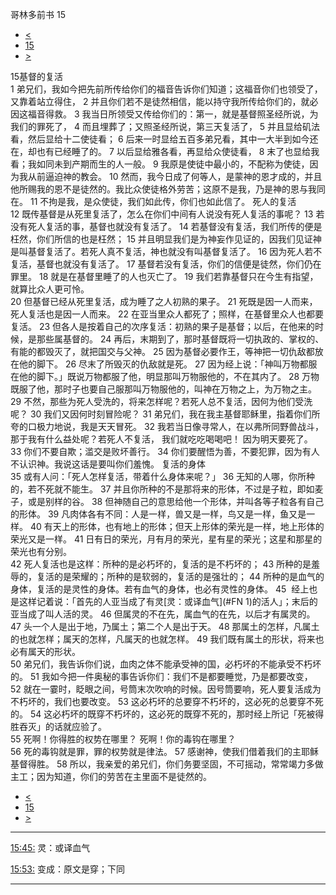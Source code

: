 ﻿





 哥林多前书 15




* [<](bible/1CO14.md)
* [15](bible/1CO.md)
* [>](bible/1CO16.md)



 
15基督的复活  
1 弟兄们，我如今把先前所传给你们的福音告诉你们知道；这福音你们也领受了，又靠着站立得住， 
2 并且你们若不是徒然相信，能以持守我所传给你们的，就必因这福音得救。 
3 我当日所领受又传给你们的：第一，就是基督照圣经所说，为我们的罪死了， 
4 而且埋葬了；又照圣经所说，第三天复活了， 
5 并且显给矶法看，然后显给十二使徒看； 
6 后来一时显给五百多弟兄看，其中一大半到如今还在，却也有已经睡了的。 
7 以后显给雅各看，再显给众使徒看， 
8 末了也显给我看；我如同未到产期而生的人一般。 
9 我原是使徒中最小的，不配称为使徒，因为我从前逼迫神的教会。 
10 然而，我今日成了何等人，是蒙神的恩才成的，并且他所赐我的恩不是徒然的。我比众使徒格外劳苦；这原不是我，乃是神的恩与我同在。 
11 不拘是我，是众使徒，我们如此传，你们也如此信了。 死人的复活  
12 既传基督是从死里复活了，怎么在你们中间有人说没有死人复活的事呢？ 
13 若没有死人复活的事，基督也就没有复活了。 
14 若基督没有复活，我们所传的便是枉然，你们所信的也是枉然； 
15 并且明显我们是为神妄作见证的，因我们见证神是叫基督复活了。若死人真不复活，神也就没有叫基督复活了。 
16 因为死人若不复活，基督也就没有复活了。 
17 基督若没有复活，你们的信便是徒然，你们仍在罪里。 
18 就是在基督里睡了的人也灭亡了。 
19 我们若靠基督只在今生有指望，就算比众人更可怜。  
20 但基督已经从死里复活，成为睡了之人初熟的果子。 
21 死既是因一人而来，死人复活也是因一人而来。 
22 在亚当里众人都死了；照样，在基督里众人也都要复活。 
23 但各人是按着自己的次序复活：初熟的果子是基督；以后，在他来的时候，是那些属基督的。 
24 再后，末期到了，那时基督既将一切执政的、掌权的、有能的都毁灭了，就把国交与父神。 
25 因为基督必要作王，等神把一切仇敌都放在他的脚下。 
26 尽末了所毁灭的仇敌就是死。 
27 因为经上说：「神叫万物都服在他的脚下。」既说万物都服了他，明显那叫万物服他的，不在其内了。 
28 万物既服了他，那时子也要自己服那叫万物服他的，叫神在万物之上，为万物之主。  
29 不然，那些为死人受洗的，将来怎样呢？若死人总不复活，因何为他们受洗呢？ 
30 我们又因何时刻冒险呢？ 
31 弟兄们，我在我主基督耶稣里，指着你们所夸的口极力地说，我是天天冒死。 
32 我若当日像寻常人，在以弗所同野兽战斗，那于我有什么益处呢？若死人不复活， 我们就吃吃喝喝吧！ 因为明天要死了。  
33 你们不要自欺；滥交是败坏善行。 
34 你们要醒悟为善，不要犯罪，因为有人不认识神。我说这话是要叫你们羞愧。 复活的身体  
35 或有人问：「死人怎样复活，带着什么身体来呢？」 
36 无知的人哪，你所种的，若不死就不能生。 
37 并且你所种的不是那将来的形体，不过是子粒，即如麦子，或是别样的谷。 
38 但神随自己的意思给他一个形体，并叫各等子粒各有自己的形体。 
39 凡肉体各有不同：人是一样，兽又是一样，鸟又是一样，鱼又是一样。 
40 有天上的形体，也有地上的形体；但天上形体的荣光是一样，地上形体的荣光又是一样。 
41 日有日的荣光，月有月的荣光，星有星的荣光；这星和那星的荣光也有分别。  
42 死人复活也是这样：所种的是必朽坏的，复活的是不朽坏的； 
43 所种的是羞辱的，复活的是荣耀的；所种的是软弱的，复活的是强壮的； 
44 所种的是血气的身体，复活的是灵性的身体。若有血气的身体，也必有灵性的身体。 
45  经上也是这样记着说：「首先的人亚当成了有灵[灵：或译血气](#FN 1)的活人」；末后的亚当成了叫人活的灵。 
46 但属灵的不在先，属血气的在先，以后才有属灵的。 
47 头一个人是出于地，乃属土；第二个人是出于天。 
48 那属土的怎样，凡属土的也就怎样；属天的怎样，凡属天的也就怎样。 
49 我们既有属土的形状，将来也必有属天的形状。  
50 弟兄们，我告诉你们说，血肉之体不能承受神的国，必朽坏的不能承受不朽坏的。 
51 我如今把一件奥秘的事告诉你们：我们不是都要睡觉，乃是都要改变， 
52 就在一霎时，眨眼之间，号筒末次吹响的时候。因号筒要响，死人要复活成为不朽坏的，我们也要改变。 
53 这必朽坏的总要穿不朽坏的，这必死的总要穿不死的。 
54 这必朽坏的既穿不朽坏的，这必死的既穿不死的，那时经上所记「死被得胜吞灭」的话就应验了。  
55 死啊！你得胜的权势在哪里？ 死啊！你的毒钩在哪里？  
56 死的毒钩就是罪，罪的权势就是律法。 
57 感谢神，使我们借着我们的主耶稣基督得胜。 
58 所以，我亲爱的弟兄们，你们务要坚固，不可摇动，常常竭力多做主工；因为知道，你们的劳苦在主里面不是徒然的。 
* [<](bible/1CO14.md)
* [15](bible/1CO.md)
* [>](bible/1CO16.md)





---


[15:45:](#V45)
灵：或译血气


[15:53:](#V53)
变成：原文是穿；下同




---









